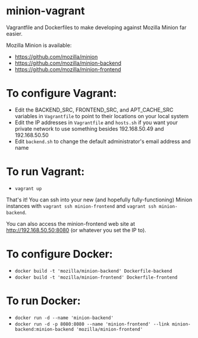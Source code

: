 # minion-vagrant
Vagrantfile and Dockerfiles to make developing against Mozilla Minion far easier.

Mozilla Minion is available:
* https://github.com/mozilla/minion
* https://github.com/mozilla/minion-backend
* https://github.com/mozilla/minion-frontend

# To configure Vagrant:
* Edit the BACKEND\_SRC, FRONTEND\_SRC, and APT\_CACHE\_SRC variables in `Vagrantfile` to point to their locations on your local system
* Edit the IP addresses in `Vagrantfile` and `hosts.sh` if you want your private network to use something besides 192.168.50.49 and 192.168.50.50
* Edit `backend.sh` to change the default administrator's email address and name

# To run Vagrant:
* `vagrant up`

That's it!  You can ssh into your new (and hopefully fully-functioning) Minion instances with `vagrant ssh minion-frontend` and `vagrant ssh minion-backend`.

You can also access the minion-frontend web site at http://192.168.50.50:8080 (or whatever you set the IP to).

# To configure Docker:
* `docker build -t 'mozilla/minion-backend' Dockerfile-backend`
* `docker build -t 'mozilla/minion-frontend' Dockerfile-frontend`

# To run Docker:
* `docker run -d --name 'minion-backend'`
* `docker run -d -p 8080:8080 --name 'minion-frontend' --link minion-backend:minion-backend 'mozilla/minion-frontend'`

